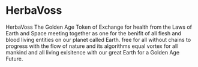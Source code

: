 # HerbaVoss
HerbaVoss The Golden Age Token of Exchange for health from the Laws of Earth and Space meeting together as one for the benifit of all flesh and blood living entities on our planet called Earth.
free for all without chains to progress with the flow of nature and its algorithms equal vortex for all mankind and all living exisitence with our great Earth for a Golden Age Future.

